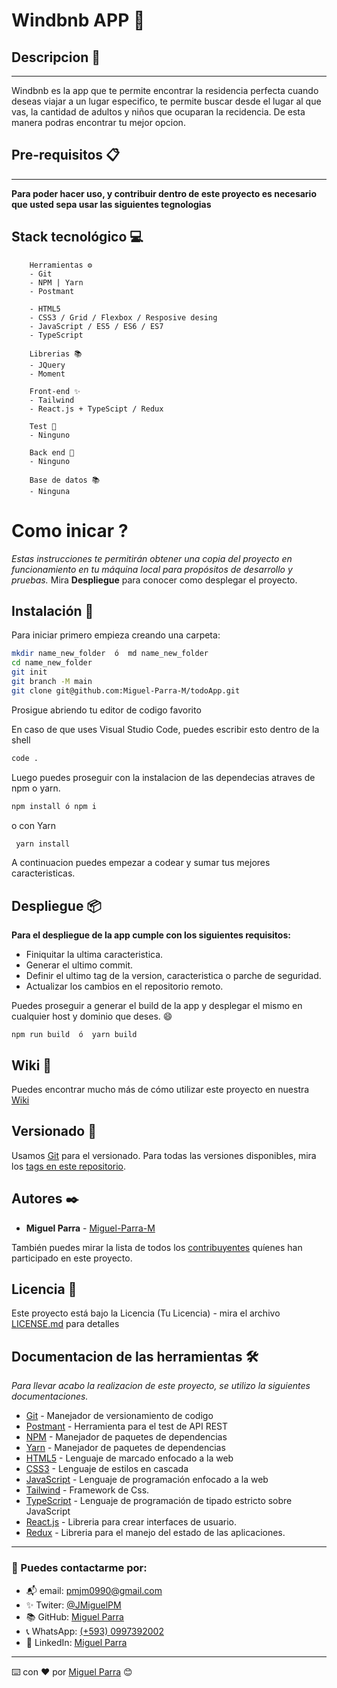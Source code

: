 # Windbnb APP 📃

## Descripcion 🚀
------------
Windbnb es la app que te permite encontrar la residencia perfecta cuando deseas viajar a un lugar especifico,
te permite buscar desde el lugar al que vas, la cantidad de adultos y niños que ocuparan la recidencia.
De esta manera podras encontrar tu mejor opcion. 

## Pre-requisitos 📋
------------
**Para poder hacer uso, y contribuir dentro de este proyecto es necesario que usted sepa usar las siguientes tegnologias** 

## Stack tecnológico 💻
        Herramientas ⚙
        - Git
        - NPM | Yarn
        - Postmant

        - HTML5
        - CSS3 / Grid / Flexbox / Resposive desing
        - JavaScript / ES5 / ES6 / ES7
        - TypeScript

        Librerias 📚
        - JQuery
        - Moment

        Front-end ✨
        - Tailwind
        - React.js + TypeScipt / Redux

        Test 🔎
        - Ninguno

        Back end 🧰 
        - Ninguno

        Base de datos 📚
        - Ninguna

# Como inicar ? 
_Estas instrucciones te permitirán obtener una copia del proyecto en funcionamiento en tu máquina local para propósitos de desarrollo y pruebas._
Mira **Despliegue** para conocer como desplegar el proyecto.

## Instalación 🔧
Para iniciar primero empieza creando una carpeta:

```bash
mkdir name_new_folder  ó  md name_new_folder  
cd name_new_folder
git init
git branch -M main
git clone git@github.com:Miguel-Parra-M/todoApp.git
```

Prosigue abriendo tu editor de codigo favorito

En caso de que uses Visual Studio Code, puedes escribir esto dentro de la shell
```bash
code .
```
Luego puedes proseguir con la instalacion de las dependecias atraves de npm o yarn.
```bash 
npm install ó npm i 
```
o con Yarn
```bash 
 yarn install 
```
A continuacion puedes empezar a codear y sumar tus mejores caracteristicas.


## Despliegue 📦
**Para el despliegue de la app cumple con los siguientes requisitos:**
- Finiquitar la ultima caracteristica.
- Generar el ultimo commit.
- Definir el ultimo tag de la version, caracteristica o parche de seguridad.
- Actualizar los cambios en el repositorio remoto.

Puedes proseguir a generar el build de la app y desplegar el mismo en cualquier host y dominio que deses. 😄 
```
npm run build  ó  yarn build
```

## Wiki 📖
Puedes encontrar mucho más de cómo utilizar este proyecto en nuestra [Wiki](https://github.com/tu/proyecto/wiki)

## Versionado 📌

Usamos [Git](https://git-scm.com/doc) para el versionado. Para todas las versiones disponibles, mira los [tags en este repositorio](https://github.com/tu/proyecto/tags).

## Autores ✒️
- **Miguel Parra** - [Miguel-Parra-M](https://github.com/Miguel-Parra-M)

También puedes mirar la lista de todos los [contribuyentes](https://github.com/your/project/contributors) quíenes han participado en este proyecto. 

## Licencia 📄
Este proyecto está bajo la Licencia (Tu Licencia) - mira el archivo [LICENSE.md](LICENSE.md) para detalles

## Documentacion de las herramientas 🛠️

*Para llevar acabo la realizacion de este proyecto, se utilizo la siguientes documentaciones.*

* [Git](https://git-scm.com/doc) - Manejador de versionamiento de codigo
* [Postmant](https://learning.postman.com/docs/publishing-your-api/documenting-your-api/) - Herramienta para el test de API REST
* [NPM](https://docs.npmjs.com/cli/v7/commands) - Manejador de paquetes de dependencias 
* [Yarn](https://yarnpkg.com/cli/install) - Manejador de paquetes de dependencias
* [HTML5](https://www.w3schools.com/html/default.asp) - Lenguaje de marcado enfocado a la web
* [CSS3](https://www.w3schools.com/css/default.asp) - Lenguaje de estilos en cascada
* [JavaScript](https://www.w3schools.com/js/default.asp) - Lenguaje de programación enfocado a la web
* [Tailwind](https://tailwindcss.com/docs) - Framework de Css.
* [TypeScript](https://www.typescriptlang.org/docs/handbook/2/basic-types.html) - Lenguaje de programación de tipado estricto sobre JavaScript
* [React.js](https://es.reactjs.org/docs/getting-started.html) - Libreria para crear interfaces de usuario.
* [Redux](https://es.redux.js.org) - Libreria para el manejo del estado de las aplicaciones.


---
### 📌 Puedes contactarme por:
* 📬 email:  pmjm0990@gmail.com 
* ✨ Twiter:  [@JMiguelPM](https://twitter.com/JMiguelPM)
* 📚 GitHub: [Miguel Parra](https://github.com/Miguel-Parra-M)
* 📞 WhatsApp: [(+593) 0997392002](https://wa.me/593997392002)
* 🔼 LinkedIn: [Miguel Parra](www.linkedin.com/in/miguel-parra-muñoz)
---
⌨️ con ❤️ por [Miguel Parra](https://github.com/Miguel-Parra-M) 😊